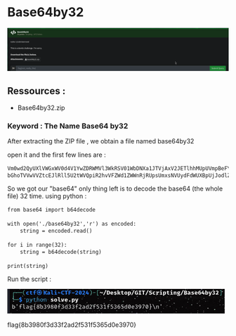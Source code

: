 
# Base64by32
![Base64by32_Description](images/challenge.png)

## Ressources :
- Base64by32.zip
  
### Keyword : The Name Base64 by32

After extracting the ZIP file , we obtain a file named base64by32

open it and the first few lines are : 
```
Vm0wd2QyUXlVWGxWV0d4V1YwZDRWMVl3WkRSV01WbDNXa1JTVjAxV2JETlhhMUpUVmpBeFYySkVU
bGhoTVVwVVZtcEJlRll5U2tWVQpiR2hvVFZWd1ZWWnRjRUpsUmxsNVUydFdWUXBpUjJodlZGWldk
```
So we got our "base64" only thing left is to decode the base64 (the whole file) 32 time. 
using python :
```
from base64 import b64decode

with open('./base64by32','r') as encoded:
	string = encoded.read()
	
for i in range(32):
	string = b64decode(string)
	
print(string)
```
Run the script :

![Script_Description](images/solve.png)


flag{8b3980f3d33f2ad2f531f5365d0e3970}
